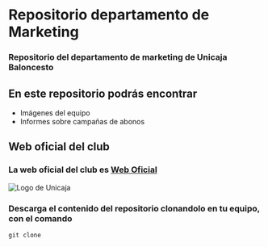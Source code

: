 # Repositorio departamento de Marketing
### Repositorio del departamento de marketing de Unicaja Baloncesto
## En este repositorio podrás encontrar
- Imágenes del equipo
- Informes sobre campañas de abonos
## Web oficial del club
### La web oficial del club es [Web Oficial]()
![Logo de Unicaja](https://www.unicajabaloncesto.com/Images/Web/logo.png)
### Descarga el contenido del repositorio clonandolo en tu equipo, con el comando
```
git clone

```